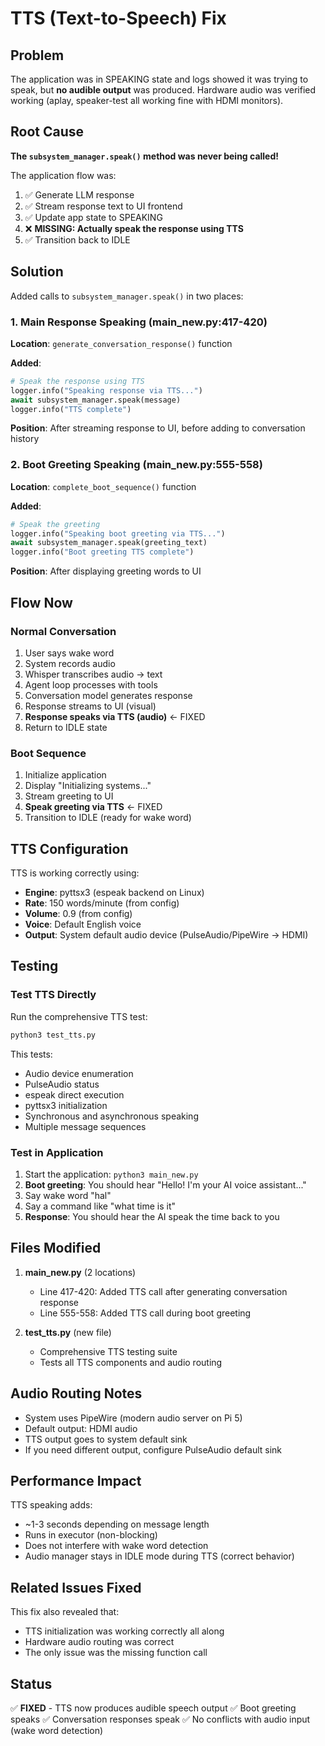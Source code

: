 # TTS (Text-to-Speech) Fix

## Problem

The application was in SPEAKING state and logs showed it was trying to speak, but **no audible output** was produced. Hardware audio was verified working (aplay, speaker-test all working fine with HDMI monitors).

## Root Cause

**The `subsystem_manager.speak()` method was never being called!**

The application flow was:
1. ✅ Generate LLM response
2. ✅ Stream response text to UI frontend
3. ✅ Update app state to SPEAKING
4. ❌ **MISSING: Actually speak the response using TTS**
5. ✅ Transition back to IDLE

## Solution

Added calls to `subsystem_manager.speak()` in two places:

### 1. Main Response Speaking (main_new.py:417-420)

**Location**: `generate_conversation_response()` function

**Added**:
```python
# Speak the response using TTS
logger.info("Speaking response via TTS...")
await subsystem_manager.speak(message)
logger.info("TTS complete")
```

**Position**: After streaming response to UI, before adding to conversation history

### 2. Boot Greeting Speaking (main_new.py:555-558)

**Location**: `complete_boot_sequence()` function

**Added**:
```python
# Speak the greeting
logger.info("Speaking boot greeting via TTS...")
await subsystem_manager.speak(greeting_text)
logger.info("Boot greeting TTS complete")
```

**Position**: After displaying greeting words to UI

## Flow Now

### Normal Conversation
1. User says wake word
2. System records audio
3. Whisper transcribes audio → text
4. Agent loop processes with tools
5. Conversation model generates response
6. Response streams to UI (visual)
7. **Response speaks via TTS (audio)** ← FIXED
8. Return to IDLE state

### Boot Sequence
1. Initialize application
2. Display "Initializing systems..."
3. Stream greeting to UI
4. **Speak greeting via TTS** ← FIXED
5. Transition to IDLE (ready for wake word)

## TTS Configuration

TTS is working correctly using:
- **Engine**: pyttsx3 (espeak backend on Linux)
- **Rate**: 150 words/minute (from config)
- **Volume**: 0.9 (from config)
- **Voice**: Default English voice
- **Output**: System default audio device (PulseAudio/PipeWire → HDMI)

## Testing

### Test TTS Directly
Run the comprehensive TTS test:
```bash
python3 test_tts.py
```

This tests:
- Audio device enumeration
- PulseAudio status
- espeak direct execution
- pyttsx3 initialization
- Synchronous and asynchronous speaking
- Multiple message sequences

### Test in Application
1. Start the application: `python3 main_new.py`
2. **Boot greeting**: You should hear "Hello! I'm your AI voice assistant..."
3. Say wake word "hal"
4. Say a command like "what time is it"
5. **Response**: You should hear the AI speak the time back to you

## Files Modified

1. **main_new.py** (2 locations)
   - Line 417-420: Added TTS call after generating conversation response
   - Line 555-558: Added TTS call during boot greeting

2. **test_tts.py** (new file)
   - Comprehensive TTS testing suite
   - Tests all TTS components and audio routing

## Audio Routing Notes

- System uses PipeWire (modern audio server on Pi 5)
- Default output: HDMI audio
- TTS output goes to system default sink
- If you need different output, configure PulseAudio default sink

## Performance Impact

TTS speaking adds:
- ~1-3 seconds depending on message length
- Runs in executor (non-blocking)
- Does not interfere with wake word detection
- Audio manager stays in IDLE mode during TTS (correct behavior)

## Related Issues Fixed

This fix also revealed that:
- TTS initialization was working correctly all along
- Hardware audio routing was correct
- The only issue was the missing function call

## Status

✅ **FIXED** - TTS now produces audible speech output
✅ Boot greeting speaks
✅ Conversation responses speak
✅ No conflicts with audio input (wake word detection)
